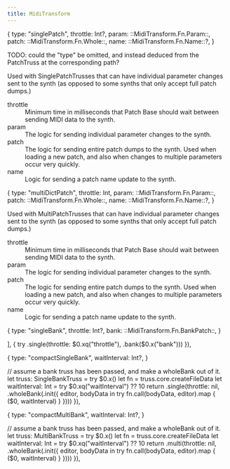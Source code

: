 ```yaml
---
title: MidiTransform
---
```


<rule>
{  
  type: "singlePatch",
  throttle: Int?,
  param: ::MidiTransform.Fn.Param::,
  patch: ::MidiTransform.Fn.Whole::,
  name: ::MidiTransform.Fn.Name::?,
}
</rule>

TODO: could the "type" be omitted, and instead deduced from the PatchTruss at the corresponding path?

Used with SinglePatchTrusses that can have individual parameter changes sent to the synth (as opposed to some synths that only accept full patch dumps.)

<dl>
  <dt>throttle</dt>
  <dd>Minimum time in milliseconds that Patch Base should wait between sending MIDI data to the synth.</dd>
  <dt>param</dt>
  <dd>The logic for sending individual parameter changes to the synth.</dd>
  <dt>patch</dt>
  <dd>The logic for sending entire patch dumps to the synth. Used when loading a new patch, and also when changes to multiple parameters occur very quickly.</dd>
  <dt>name</dt>
  <dd>Logic for sending a patch name update to the synth.</dd>
</dl>


<rule>
{
  type: "multiDictPatch",
  throttle: Int,
  param: ::MidiTransform.Fn.Param::,
  patch: ::MidiTransform.Fn.Whole::,
  name: ::MidiTransform.Fn.Name::?,
}
</rule>

Used with MultiPatchTrusses that can have individual parameter changes sent to the synth (as opposed to some synths that only accept full patch dumps.)

<dl>
  <dt>throttle</dt>
  <dd>Minimum time in milliseconds that Patch Base should wait between sending MIDI data to the synth.</dd>
  <dt>param</dt>
  <dd>The logic for sending individual parameter changes to the synth.</dd>
  <dt>patch</dt>
  <dd>The logic for sending entire patch dumps to the synth. Used when loading a new patch, and also when changes to multiple parameters occur very quickly.</dd>
  <dt>name</dt>
  <dd>Logic for sending a patch name update to the synth.</dd>
</dl>


<rule>
{
  type: "singleBank",
  throttle: Int?,
  bank: ::MidiTransform.Fn.BankPatch::,
}
</rule>

], {
  try .single(throttle: $0.xq("throttle"), .bank($0.x("bank")))
}),

<rule>
{
  type: "compactSingleBank",
  waitInterval: Int?,
}
</rule>

  // assume a bank truss has been passed, and make a wholeBank out of it.
  let truss: SingleBankTruss = try $0.x()
  let fn = truss.core.createFileData
  let waitInterval: Int = try $0.xq("waitInterval") ?? 10
  return .single(throttle: nil, .wholeBank(.init({ editor, bodyData in
    try fn.call(bodyData, editor).map { ($0, waitInterval) }
  })))
}),

<rule>
{
  type: "compactMultiBank",
  waitInterval: Int?,
}
</rule>

  // assume a bank truss has been passed, and make a wholeBank out of it.
  let truss: MultiBankTruss = try $0.x()
  let fn = truss.core.createFileData
  let waitInterval: Int = try $0.xq("waitInterval") ?? 10
  return .multi(throttle: nil, .wholeBank(.init({ editor, bodyData in
    try fn.call(bodyData, editor).map { ($0, waitInterval) }
  })))
}),